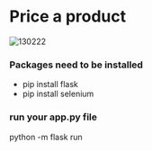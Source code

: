 # Price a product
![130222](https://github.com/Vviet21/Price-a-product/assets/96041524/f968d755-cc44-493e-a05e-cb6af8625f26)

### Packages need to be installed
- pip install flask
- pip install selenium

### run your app.py file
python -m flask run

